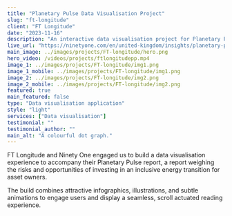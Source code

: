 ```yaml
---
title: "Planetary Pulse Data Visualisation Project"
slug: "ft-longitude"
client: "FT Longitude"
date: "2023-11-16"
description: "An interactive data visualisation project for Planetary Pulse, a report revealing the findings from new primary research into real-world impact and transition finance. Our build offers context to the challenges asset owners face, and summarises the report's key findings."
live_url: "https://ninetyone.com/en/united-kingdom/insights/planetary-pulse-2023/targeting-real-impact"
main_image: ../images/projects/FT-longitude/hero.png
hero_video: /videos/projects/ftlongitudepp.mp4
image_1: ../images/projects/FT-longitude/img1.png
image_1_mobile: ../images/projects/FT-longitude/img1.png
image_2: ../images/projects/FT-longitude/img2.png
image_2_mobile: ../images/projects/FT-longitude/img2.png
featured: true
main_featured: false
type: "Data visualisation application"
style: "light"
services: ["Data visualisation"]
testimonial: ""
testimonial_author: ""
main_alt: "A colourful dot graph."
---
```


FT Longitude and Ninety One engaged us to build a data visualisation experience to accompany their Planetary Pulse report, a report weighing the risks and opportunities of investing in an inclusive energy transition for asset owners.

The build combines attractive infographics, illustrations, and subtle animations to engage users and display a seamless, scroll actuated reading experience.
